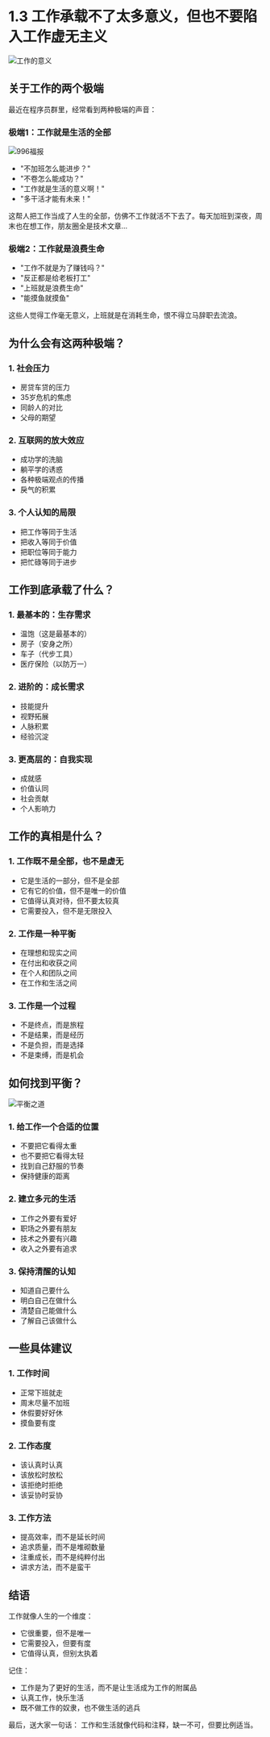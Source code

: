 # 1.3 工作承载不了太多意义，但也不要陷入工作虚无主义

![工作的意义](../images/chapter1/work-meaning.jpg)

## 关于工作的两个极端

最近在程序员群里，经常看到两种极端的声音：

### 极端1：工作就是生活的全部

![996福报](../images/chapter1/996.jpg)

- "不加班怎么能进步？"
- "不卷怎么能成功？"
- "工作就是生活的意义啊！"
- "多干活才能有未来！"

这帮人把工作当成了人生的全部，仿佛不工作就活不下去了。每天加班到深夜，周末也在想工作，朋友圈全是技术文章...

### 极端2：工作就是浪费生命

- "工作不就是为了赚钱吗？"
- "反正都是给老板打工"
- "上班就是浪费生命"
- "能摸鱼就摸鱼"

这些人觉得工作毫无意义，上班就是在消耗生命，恨不得立马辞职去流浪。

## 为什么会有这两种极端？

### 1. 社会压力
- 房贷车贷的压力
- 35岁危机的焦虑
- 同龄人的对比
- 父母的期望

### 2. 互联网的放大效应
- 成功学的洗脑
- 躺平学的诱惑
- 各种极端观点的传播
- 戾气的积累

### 3. 个人认知的局限
- 把工作等同于生活
- 把收入等同于价值
- 把职位等同于能力
- 把忙碌等同于进步

## 工作到底承载了什么？

### 1. 最基本的：生存需求
- 温饱（这是最基本的）
- 房子（安身之所）
- 车子（代步工具）
- 医疗保险（以防万一）

### 2. 进阶的：成长需求
- 技能提升
- 视野拓展
- 人脉积累
- 经验沉淀

### 3. 更高层的：自我实现
- 成就感
- 价值认同
- 社会贡献
- 个人影响力

## 工作的真相是什么？

### 1. 工作既不是全部，也不是虚无
- 它是生活的一部分，但不是全部
- 它有它的价值，但不是唯一的价值
- 它值得认真对待，但不要太较真
- 它需要投入，但不是无限投入

### 2. 工作是一种平衡
- 在理想和现实之间
- 在付出和收获之间
- 在个人和团队之间
- 在工作和生活之间

### 3. 工作是一个过程
- 不是终点，而是旅程
- 不是结果，而是经历
- 不是负担，而是选择
- 不是束缚，而是机会

## 如何找到平衡？

![平衡之道](../images/chapter1/balance.jpg)

### 1. 给工作一个合适的位置
- 不要把它看得太重
- 也不要把它看得太轻
- 找到自己舒服的节奏
- 保持健康的距离

### 2. 建立多元的生活
- 工作之外要有爱好
- 职场之外要有朋友
- 技术之外要有兴趣
- 收入之外要有追求

### 3. 保持清醒的认知
- 知道自己要什么
- 明白自己在做什么
- 清楚自己能做什么
- 了解自己该做什么

## 一些具体建议

### 1. 工作时间
- 正常下班就走
- 周末尽量不加班
- 休假要好好休
- 摸鱼要有度

### 2. 工作态度
- 该认真时认真
- 该放松时放松
- 该拒绝时拒绝
- 该妥协时妥协

### 3. 工作方法
- 提高效率，而不是延长时间
- 追求质量，而不是堆砌数量
- 注重成长，而不是纯粹付出
- 讲求方法，而不是蛮干

## 结语

工作就像人生的一个维度：
- 它很重要，但不是唯一
- 它需要投入，但要有度
- 它值得认真，但别太执着

记住：
- 工作是为了更好的生活，而不是让生活成为工作的附属品
- 认真工作，快乐生活
- 既不做工作的奴隶，也不做生活的逃兵

最后，送大家一句话：
工作和生活就像代码和注释，缺一不可，但要比例适当。

